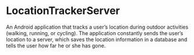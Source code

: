 # LocationTrackerServer
An Android application that tracks a user’s location during outdoor activities (walking, running, or cycling). The application constantly sends the user’s location to a server, which saves the location information in a database and tells the user how far he or she has gone.
